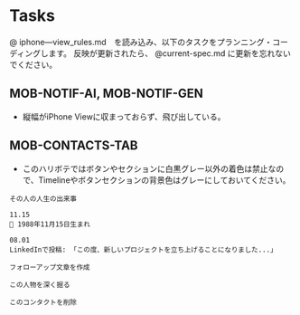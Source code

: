 # Tasks

@ iphone—view_rules.md　を読み込み、以下のタスクをプランニング・コーディングします。
反映が更新されたら、 @current-spec.md に更新を忘れないでください。

## MOB-NOTIF-AI, MOB-NOTIF-GEN

- 縦幅がiPhone Viewに収まっておらず、飛び出している。

## MOB-CONTACTS-TAB
  
- このハリボテではボタンやセクションに白黒グレー以外の着色は禁止なので、Timelineやボタンセクションの背景色はグレーにしておいてください。

```Timeline Example
その人の人生の出来事

11.15
🎂 1988年11月15日生まれ

08.01
LinkedInで投稿: 「この度、新しいプロジェクトを立ち上げることになりました...」
```

```Button
フォローアップ文章を作成

この人物を深く掘る

このコンタクトを削除
```
